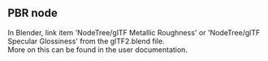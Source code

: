 PBR node
--------

In Blender, link item 'NodeTree/glTF Metallic Roughness' or 'NodeTree/glTF Specular Glossiness' from the glTF2.blend file.  
More on this can be found in the user documentation.
